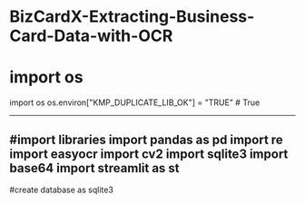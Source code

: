 # BizCardX-Extracting-Business-Card-Data-with-OCR
# import os
import os
os.environ["KMP_DUPLICATE_LIB_OK"]  =  "TRUE" # True

-------------------------------------
#import libraries
import pandas as pd
import re
import easyocr
import cv2
import sqlite3
import base64
import streamlit as st
---------------------------------------
#create database as sqlite3
